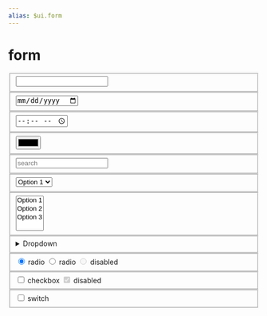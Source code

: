```yaml
---
alias: $ui.form
---
```

# form

<div>
<fieldset>
<input type="text" value="" />
</fieldset>
<fieldset>
<input type="date" />
</fieldset>
<fieldset>
<input type="time" />
</fieldset>
<fieldset>
<input type="color" />
</fieldset>
<fieldset>
<input type="search" placeholder="search" />
</fieldset>

<!-- Select -->
<fieldset>
<select data-select placeholder="Select">
<option>Option 1</option>
<option>Option 2</option>
<option>Option 3</option>
</select>
</fieldset>

<!-- Multi Select -->
<fieldset>
<select data-select="" multiple placeholder="Multi Select">
<option>Option 1</option>
<option>Option 2</option>
<option>Option 3</option>
</select>
</fieldset>

<!-- Dropdown -->
<fieldset>
<details role="list">
  <summary aria-haspopup="listbox">Dropdown</summary>
  <ul role="listbox">
	<li><a href="#" data-click="return false">Action</a></li>
	<li><a href="#" data-click="return false">Another action</a></li>
	<li><a href="#" data-click="return false">Something else here</a></li>
  </ul>
</details>
</fieldset>

<!-- Radios -->
<fieldset>
<label for="small">
	<input type="radio" id="small" name="size" value="small" checked>
	radio
</label>
<label for="medium">
	<input type="radio" id="medium" name="size" value="medium">
	radio
</label>
<label for="extralarge">
	<input type="radio" id="extralarge" name="size" value="extralarge" disabled>
	disabled
</label>
</fieldset>

<!-- Checkboxes -->
<fieldset>
<label for="terms">
	<input type="checkbox" id="terms" name="terms">
	checkbox
</label>
<label for="terms_sharing">
	<input type="checkbox" id="terms_sharing" name="terms_sharing" disabled checked>
	disabled
</label>
</fieldset>

<!-- Switches -->
<fieldset>
<label for="switch">
	<input type="checkbox" id="switch" name="switch" role="switch">
	switch
</label>
</fieldset>



</div>


